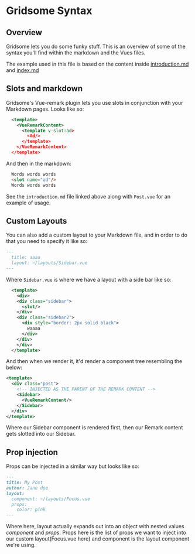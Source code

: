# Gridsome Syntax
## Overview
Gridsome lets you do some funky stuff. This is an overview of some of the syntax you'll find within the markdown and the Vues files.

The example used in this file is based on the content inside [introduction.md](../posts/introduction.md) and [index.md](../posts/index.md)

## Slots and markdown
Gridsome's Vue-remark plugin lets you use slots in conjunction with your Markdown pages. Looks like so:
```xml
  <template>
    <VueRemarkContent>
      <template v-slot:ad>
        <Ad/>
      </template>
    </VueRemarkContent>
  </template>
```

And then in the markdown:
```md
  Words words words
  <slot name="ad"/>
  Words words words
```

See the `introduction.md` file linked above along with `Post.vue` for an example of usage.

## Custom Layouts
You can also add a custom layout to your Markdown file, and in order to do that you need to specify it like so:
```md
---
  title: aaaa
  layout: ~/layouts/Sidebar.vue
---
```
Where `Sidebar.vue` is where we have a layout with a side bar like so:
```xml
  <template>
    <div>
    <div class="sidebar">
      <slot/>
    </div>
    <div class="sidebar2">
      <div style="border: 2px solid black">
        waaaa
      </div>
    </div>
    </div>
  </template>
```

And then when we render it, it'd render a component tree resembling the below:
```xml
<template>
  <div class="post">
    <!-- INJECTED AS THE PARENT OF THE REMARK CONTENT -->
    <Sidebar>
      <VueRemarkContent/>
    </Sidebar>
  </div>
</template>
```
Where our Sidebar component is rendered first, then our Remark content gets slotted into our Sidebar.

## Prop injection
Props can be injected in a similar way but looks like so:
```md
---
title: My Post
author: Jane doe
layout:
  component: ~/layouts/Focus.vue
  props:
    color: pink
---
```
Where here, layout actually expands out into an object with nested values *component* and *props*. Props here is the list of props we want to inject into our custom layout(Focus.vue here) and component is the layout component we're using.